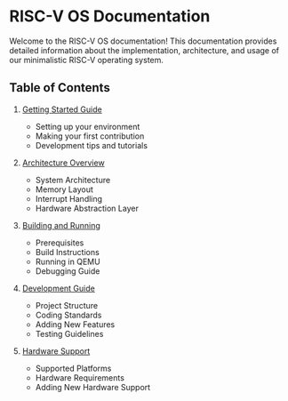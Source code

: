 # RISC-V OS Documentation

Welcome to the RISC-V OS documentation! This documentation provides detailed information about the implementation, architecture, and usage of our minimalistic RISC-V operating system.

## Table of Contents

1. [Getting Started Guide](getting_started.md)
   - Setting up your environment
   - Making your first contribution
   - Development tips and tutorials

2. [Architecture Overview](architecture.md)
   - System Architecture
   - Memory Layout
   - Interrupt Handling
   - Hardware Abstraction Layer

3. [Building and Running](building.md)
   - Prerequisites
   - Build Instructions
   - Running in QEMU
   - Debugging Guide

4. [Development Guide](development.md)
   - Project Structure
   - Coding Standards
   - Adding New Features
   - Testing Guidelines

5. [Hardware Support](hardware.md)
   - Supported Platforms
   - Hardware Requirements
   - Adding New Hardware Support
